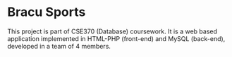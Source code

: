 Bracu Sports
==========================

This project is part of CSE370 (Database) coursework. 
It is a web based application implemented in HTML-PHP (front-end) and MySQL (back-end), developed in a team of 4 members.
